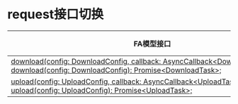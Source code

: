 # request接口切换


  | FA模型接口 | Stage模型接口对应d.ts文件 | Stage模型对应接口 | 
| -------- | -------- | -------- |
| [download(config:&nbsp;DownloadConfig,&nbsp;callback:&nbsp;AsyncCallback&lt;DownloadTask&gt;):&nbsp;void;](../reference/apis-basic-services-kit/js-apis-request.md#requestdownloaddeprecated-1)<br/>[download(config:&nbsp;DownloadConfig):&nbsp;Promise&lt;DownloadTask&gt;;](../reference/apis-basic-services-kit/js-apis-request.md#requestdownloaddeprecated) | \@ohos.request.d.ts | [downloadFile(context:&nbsp;BaseContext,&nbsp;config:&nbsp;DownloadConfig,&nbsp;callback:&nbsp;AsyncCallback&lt;DownloadTask&gt;):&nbsp;void;](../reference/apis-basic-services-kit/js-apis-request.md#requestdownloadfile9-1)<br/>[downloadFile(context:&nbsp;BaseContext,&nbsp;config:&nbsp;DownloadConfig):&nbsp;Promise&lt;DownloadTask&gt;;](../reference/apis-basic-services-kit/js-apis-request.md#requestdownloadfile9) |
| [upload(config:&nbsp;UploadConfig,&nbsp;callback:&nbsp;AsyncCallback&lt;UploadTask&gt;):&nbsp;void;](../reference/apis-basic-services-kit/js-apis-request.md#requestuploaddeprecated-1)<br/>[upload(config:&nbsp;UploadConfig):&nbsp;Promise&lt;UploadTask&gt;;](../reference/apis-basic-services-kit/js-apis-request.md#requestuploaddeprecated) | \@ohos.request.d.ts | [uploadFile(context:&nbsp;BaseContext,&nbsp;config:&nbsp;UploadConfig,&nbsp;callback:&nbsp;AsyncCallback&lt;UploadTask&gt;):&nbsp;void;](../reference/apis-basic-services-kit/js-apis-request.md#requestuploadfile9-1)<br/>[uploadFile(context:&nbsp;BaseContext,&nbsp;config:&nbsp;UploadConfig):&nbsp;Promise&lt;UploadTask&gt;;](../reference/apis-basic-services-kit/js-apis-request.md#requestuploadfile9) |
